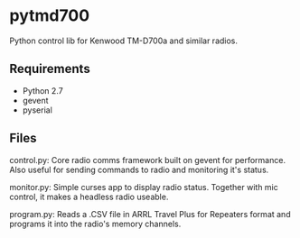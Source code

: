 pytmd700
========

Python control lib for Kenwood TM-D700a and similar radios.

Requirements
------------

* Python 2.7 
* gevent
* pyserial

Files
-----

control.py: Core radio comms framework built on gevent for performance. Also
            useful for sending commands to radio and monitoring it's status.

monitor.py: Simple curses app to display radio status. Together with mic
            control, it makes a headless radio useable.

program.py: Reads a .CSV file in ARRL Travel Plus for Repeaters format and
            programs it into the radio's memory channels.


